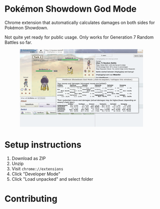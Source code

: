 # Pokémon Showdown God Mode
Chrome extension that automatically calculates damages on both sides for Pokémon Showdown.

Not quite yet ready for public usage. Only works for Generation 7 Random Battles so far.

<p align="center">
  <img src="https://github.com/ridoy/pokemon-showdown-god-mode/blob/main/img/alphademo5.png" height="80%" width="80%">
  </p>

# Setup instructions

1. Download as ZIP
2. Unzip
3. Visit `chrome://extensions`
4. Click "Developer Mode"
5. Click "Load unpacked" and select folder

# Contributing

